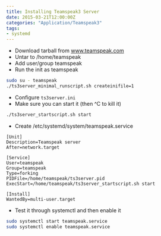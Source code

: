```yaml
---
title: Installing Teamspeak3 Server
date: 2015-03-21T12:00:00Z
categories: "Application/Teamspeak3"
tags:
- systemd
---
```

- Download tarball from www.teamspeak.com
- Untar to /home/teamspeak
- Add user/group teamspeak
- Run the init as teamspeak

```bash
sudo su - teamspeak
./ts3server_minimal_runscript.sh createinifile=1
```

- Configure `ts3server.ini`
- Make sure you can start it (then ^C to kill it)

```bash
./ts3server_startscript.sh start
```

- Create /etc/systemd/system/teamspeak.service

```systemd
[Unit]
Description=Teamspeak server
After=network.target

[Service]
User=teamspeak
Group=teamspeak
Type=forking
PIDFile=/home/teamspeak/ts3server.pid
ExecStart=/home/teamspeak/ts3server_startscript.sh start

[Install]
WantedBy=multi-user.target
```

- Test it through systemctl and then enable it

```bash
sudo systemctl start teamspeak.service
sudo systemctl enable teamspeak.service
```

